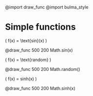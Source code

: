 @import draw_func
@import bulma_style

# Simple functions

\( f(x) = \text{sin}(x) \)

@draw_func 500 200 Math.sin(x)

\( f(x) = \text{random} \)

@draw_func 500 200 Math.random()

\( f(x) = sinh(x) \)

@draw_func 500 200 Math.sinh(x)
